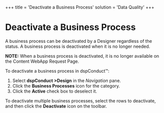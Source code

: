 +++
title = 'Deactivate a Business Process'
solution = 'Data Quality'
+++

# Deactivate a Business Process

A business process can be deactivated by a Designer regardless of the
status. A business process is deactivated when it is no longer needed.

<span style="font-weight: bold;">NOTE:</span> When a business process is
deactivated, it is no longer available on the Content WebApp Request
Page.

To deactivate a business process in dspConduct™:

1.  Select **dspConduct \>Design** in the *Navigation* pane.
2.  Click the **Business Processes** icon for the category.
3.  Click the **Active** check box to deselect it.

To deactivate multiple business processes, select the rows to
deactivate, and then click the **Deactivate** icon on the toolbar.
